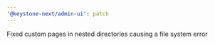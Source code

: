```yaml
---
'@keystone-next/admin-ui': patch
---
```


Fixed custom pages in nested directories causing a file system error
